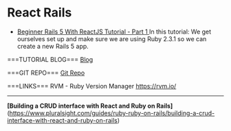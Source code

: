# React Rails

* [Beginner Rails 5 With ReactJS Tutorial - Part 1 ](https://www.youtube.com/watch?v=PIel9V6JImc&list=PLX-RIZuCBJBLZ7zhGqhxYMIz_c18jLnka&index=1)
In this tutorial: We get ourselves set up and make sure we are using Ruby 2.3.1 so we can create a new Rails 5 app.

===TUTORIAL BLOG===
[Blog](https://medium.com/coding-and-web-development/you-dont-know-how-to-use-react-with-rails-5-ee5fb95e4f6b#.u4xolc3h0)

===GIT REPO===
[Git Repo](https://github.com/pereiradaniel/LiftProgressTutorial)

===LINKS===
RVM - Ruby Version Manager
https://rvm.io/

---

**[Building a CRUD interface with React and Ruby on Rails]**(https://www.pluralsight.com/guides/ruby-ruby-on-rails/building-a-crud-interface-with-react-and-ruby-on-rails)




